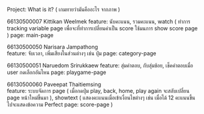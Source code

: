 Project: What is it? ( เกมทายว่ามันคืออะไร จากภาพ )

66130500007 Kittikan Weelmek 
 feature: นับคะแนน, รวมคะแนน, watch ( ทำการ tracking variable page เพื่อจะที่ทำการเปลี่ยนค่าเป็น score ใช้มนการ show score page )
 page: main-page 

66130500050 Narisara Jampathong  
feature: จับเวลา, เพิ่มเสียงในส่วนต่างๆ เช่น ปุ่ม 
page: category-page 

66130500051 Naruedom Srirukkaew 
feature: สุ่มคำตอบ, กับสุ่มช้อย, เช็คคำตอบเมื่อ user กดเลือกอันไหน
page: playgame-page

66130500060 Paveepat Thaitiemsing  
feature: ระบบจัดการ page ( เมื่อกดปุ่ม play, back, home, play again จะสลับเปลี่ยน page หน้าใหม่ขึ้นมา ),    showtext ( แสดงคะแนนเมื่อเข้าเงื่อนไขต่างๆ เช่น เมื่อได้ 12 คะแนนขึ้นไปจะแสดงข้อความ Perfect
page: score-page ) 